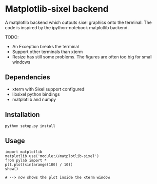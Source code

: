 Matplotlib-sixel backend
========================

A matplotlib backend which outputs sixel graphics onto the terminal.
The code is inspired by the ipython-notebook matplotlib backend.


TODO:

* An Exception breaks the terminal
* Support other terminals than xterm
* Resize has still some problems.
  The figures are often too big for small windows

Dependencies
------------

* xterm with Sixel support configured
* libsixel python bindings
* matplotlib and numpy

Installation
-------------
    python setup.py install

Usage
-----


    import matplotlib
    matplotlib.use('module://matplotlib-sixel')
    from pylab import *
    plt.plot(sin(arange(100) / 10))
    show()

    # --> now shows the plot inside the xterm window
